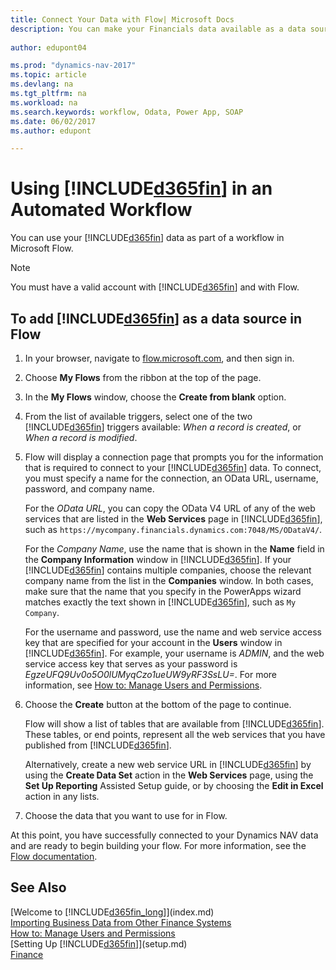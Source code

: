 ```yaml
---
title: Connect Your Data with Flow| Microsoft Docs
description: You can make your Financials data available as a data source and specify an OData URL of your web services to build an automated workflow.
 
author: edupont04

ms.prod: "dynamics-nav-2017"
ms.topic: article
ms.devlang: na
ms.tgt_pltfrm: na
ms.workload: na
ms.search.keywords: workflow, Odata, Power App, SOAP
ms.date: 06/02/2017
ms.author: edupont

---
```

# Using [!INCLUDE[d365fin](includes/d365fin_md.md)] in an Automated Workflow
You can use your [!INCLUDE[d365fin](includes/d365fin_md.md)] data as part of a workflow in Microsoft Flow.  

> [!NOTE]  
>   You must have a valid account with [!INCLUDE[d365fin](includes/d365fin_md.md)] and with Flow.  

## To add [!INCLUDE[d365fin](includes/d365fin_md.md)] as a data source in Flow
1. In your browser, navigate to [flow.microsoft.com](https://flow.microsoft.com/en-us/), and then sign in.
2. Choose **My Flows** from the ribbon at the top of the page.
3. In the **My Flows** window, choose the **Create from blank** option.
4. From the list of available triggers, select one of the two [!INCLUDE[d365fin](includes/d365fin_md.md)] triggers available: *When a record is created*, or *When a record is modified*.
5. Flow will display a connection page that prompts you for the information that is required to connect to your [!INCLUDE[d365fin](includes/d365fin_md.md)] data. To connect, you must specify a name for the connection, an OData URL, username, password, and company name.

   For the *OData URL*, you can copy the OData V4 URL of any of the web services that are listed in the **Web Services** page in [!INCLUDE[d365fin](includes/d365fin_md.md)], such as `https://mycompany.financials.dynamics.com:7048/MS/ODataV4/`.  

   For the *Company Name*, use the name that is shown in the **Name** field in the **Company Information** window in [!INCLUDE[d365fin](includes/d365fin_md.md)]. If your [!INCLUDE[d365fin](includes/d365fin_md.md)] contains multiple companies, choose the relevant company name from the list in the **Companies** window. In both cases, make sure that the name that you specify in the PowerApps wizard matches exactly the text shown in [!INCLUDE[d365fin](includes/d365fin_md.md)], such as `My Company`.

   For the username and password, use the name and web service access key that are specified for your account in the **Users** window in [!INCLUDE[d365fin](includes/d365fin_md.md)]. For example, your username is *ADMIN*, and the web service access key that serves as your password is *EgzeUFQ9Uv0o5O0lUMyqCzo1ueUW9yRF3SsLU=*. For more information, see [How to: Manage Users and Permissions](ui-how-users-permissions.md).
6. Choose the **Create** button at the bottom of the page to continue.

   Flow will show a list of tables that are available from [!INCLUDE[d365fin](includes/d365fin_md.md)]. These tables, or end points, represent all the web services that you have published from [!INCLUDE[d365fin](includes/d365fin_md.md)].

   Alternatively, create a new web service URL in [!INCLUDE[d365fin](includes/d365fin_md.md)] by using the **Create Data Set** action in the **Web Services** page, using the **Set Up Reporting** Assisted Setup guide, or by choosing the **Edit in Excel** action in any lists.
7. Choose the data that you want to use for in Flow.

At this point, you have successfully connected to your Dynamics NAV data and are ready to begin building your flow. For more information, see the [Flow documentation](https://flow.microsoft.com/documentation/getting-started/).

## See Also
[Welcome to [!INCLUDE[d365fin_long](includes/d365fin_long_md.md)]](index.md)  
[Importing Business Data from Other Finance Systems](upload-data.md)  
[How to: Manage Users and Permissions](ui-how-users-permissions.md)    
[Setting Up [!INCLUDE[d365fin](includes/d365fin_md.md)]](setup.md)  
[Finance](finance.md)  

